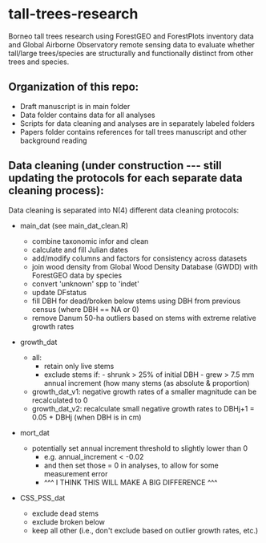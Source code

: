 # tall-trees-research
Borneo tall trees research using ForestGEO and ForestPlots inventory data and Global Airborne Observatory remote sensing data to evaluate whether tall/large trees/species are structurally and functionally distinct from other trees and species.

## Organization of this repo:

- Draft manuscript is in main folder
- Data folder contains data for all analyses
- Scripts for data cleaning and analyses are in separately labeled folders
- Papers folder contains references for tall trees manuscript and other background reading


## Data cleaning (under construction --- still updating the protocols for each separate data cleaning process):

Data cleaning is separated into N(4) different data cleaning protocols: 

- main_dat  (see main_dat_clean.R)
  - combine taxonomic infor and clean
  - calculate and fill Julian dates
  - add/modify columns and factors for consistency across datasets
  - join wood density from Global Wood Density Database (GWDD) with ForestGEO data by species
  - convert 'unknown' spp to 'indet'
  - update DFstatus
  - fill DBH for dead/broken below stems using DBH from previous census (where DBH == NA or 0)
  - remove Danum 50-ha outliers based on stems with extreme relative growth rates 
 
- growth_dat
	- all: 
		- retain only live stems
		- exclude stems if: 
  			    - shrunk > 25% of initial DBH
  			    - grew > 7.5 mm annual increment (how many stems (as absolute & proportion)
	- growth_dat_v1: negative growth rates of a smaller magnitude can be recalculated to 0
	- growth_dat_v2: recalculate small negative growth rates to DBHj+1 = 0.05 + DBHj (when DBH is in cm)

- mort_dat
  	- potentially set annual increment threshold to slightly lower than 0
		- e.g. annual_increment < -0.02
		- and then set those = 0 in analyses, to allow for some measurement error
		- ^^^ I THINK THIS WILL MAKE A BIG DIFFERENCE ^^^
      
- CSS_PSS_dat
	- exclude dead stems
	- exclude broken below
	- keep all other (i.e., don't exclude based on outlier growth rates, etc.)

